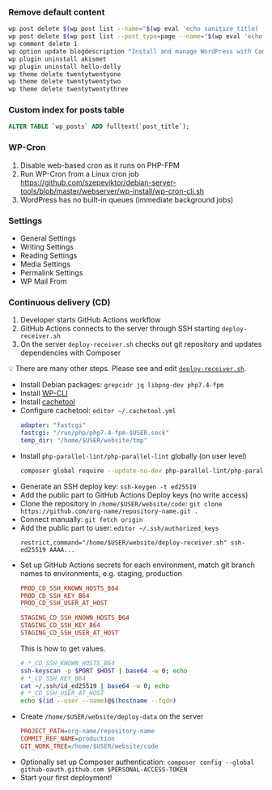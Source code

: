 ### Remove default content

```bash
wp post delete $(wp post list --name="$(wp eval 'echo sanitize_title( _x( "hello-world", "Default post slug" ) );')" --posts_per_page=1 --format=ids)
wp post delete $(wp post list --post_type=page --name="$(wp eval 'echo __( "sample-page" );')" --posts_per_page=1 --format=ids)
wp comment delete 1
wp option update blogdescription "Install and manage WordPress with Composer"
wp plugin uninstall akismet
wp plugin uninstall hello-dolly
wp theme delete twentytwentyone
wp theme delete twentytwentytwo
wp theme delete twentytwentythree
```

### Custom index for posts table

```sql
ALTER TABLE `wp_posts` ADD fulltext(`post_title`);
```

### WP-Cron

1. Disable web-based cron as it runs on PHP-FPM
1. Run WP-Cron from a Linux cron job
   https://github.com/szepeviktor/debian-server-tools/blob/master/webserver/wp-install/wp-cron-cli.sh
1. WordPress has no built-in queues (immediate background jobs)

### Settings

- General Settings
- Writing Settings
- Reading Settings
- Media Settings
- Permalink Settings
- WP Mail From

### Continuous delivery (CD)

1. Developer starts GitHub Actions workflow
1. GitHub Actions connects to the server through SSH starting `deploy-receiver.sh`
1. On the server `deploy-receiver.sh` checks out git repository and updates dependencies with Composer

:bulb: There are many other steps. Please see and edit [`deploy-receiver.sh`](/deploy-receiver.sh).

- Install Debian packages: `grepcidr jq libpng-dev php7.4-fpm`
- Install [WP-CLI](https://github.com/szepeviktor/debian-server-tools/blob/master/debian-setup/packages/php-wpcli)
- Install [cachetool](https://github.com/szepeviktor/debian-server-tools/blob/master/debian-setup/packages/php-cachetool)
- Configure cachetool: `editor ~/.cachetool.yml`
  ```yaml
  adapter: "fastcgi"
  fastcgi: "/run/php/php7.4-fpm-$USER.sock"
  temp_dir: "/home/$USER/website/tmp"
  ```
- Install `php-parallel-lint/php-parallel-lint` globally (on user level)
  ```bash
  composer global require --update-no-dev php-parallel-lint/php-parallel-lint
  ```
- Generate an SSH deploy key: `ssh-keygen -t ed25519`
- Add the public part to GitHub Actions Deploy keys (no write access)
- Clone the repository in `/home/$USER/website/code`: `git clone https://github.com/org-name/repository-name.git .`
- Connect manually: `git fetch origin`
- Add the public part to user: `editor ~/.ssh/authorized_keys`
  ```
  restrict,command="/home/$USER/website/deploy-receiver.sh" ssh-ed25519 AAAA...
  ```
- Set up GitHub Actions secrets for each environment, match git branch names to environments, e.g. staging, production
  ```ini
  PROD_CD_SSH_KNOWN_HOSTS_B64
  PROD_CD_SSH_KEY_B64
  PROD_CD_SSH_USER_AT_HOST

  STAGING_CD_SSH_KNOWN_HOSTS_B64
  STAGING_CD_SSH_KEY_B64
  STAGING_CD_SSH_USER_AT_HOST
  ```
  This is how to get values.
  ```bash
  # *_CD_SSH_KNOWN_HOSTS_B64
  ssh-keyscan -p $PORT $HOST | base64 -w 0; echo
  # *_CD_SSH_KEY_B64
  cat ~/.ssh/id_ed25519 | base64 -w 0; echo
  # *_CD_SSH_USER_AT_HOST
  echo $(id --user --name)@$(hostname --fqdn)
  ```
- Create `/home/$USER/website/deploy-data` on the server
  ```ini
  PROJECT_PATH=org-name/repository-name
  COMMIT_REF_NAME=production
  GIT_WORK_TREE=/home/$USER/website/code
  ```
- Optionally set up Composer authentication: `composer config --global github-oauth.github.com $PERSONAL-ACCESS-TOKEN`
- Start your first deployment!
